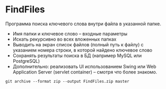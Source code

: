 FindFiles
=========

Программа поиска ключевого слова внутри файла в указанной папке.
* Имя папки и ключевое слово – входные параметры
* Искать рекурсивно во всех вложенных папках
* Выводить на экран список файлов (полный путь к файлу) с указанием номера строки, в которой найдено ключевое слово         
* Сохранять результаты поиска в БД (например MySQL или PostgreSQL)
* Дополнительно: реализовать UI использованием Swing или Web Application Server (servlet container) – смотря что более знакомо.

```
git archive --format zip --output FindFiles.zip master 
```

